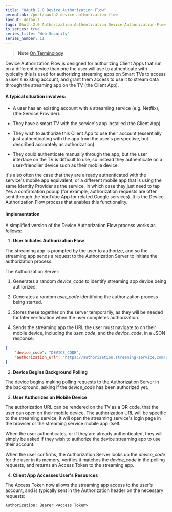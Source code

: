 ```yaml
---
title: "OAuth 2.0 Device Authorization Flow"
permalink: /post/oauth2-device-authorization-flow
layout: default
tags: OAuth-2.0 Authorization Authentication Device-Authorization-Flow Smart-TVs Streaming Netflix Access-Token Third-Party-Access 
is_series: true
series_title: "Web Security"
series_number: 11
---
```


> **Note**
> [On Terminology](/post/oauth2-overview#notes-on-terminology)


Device Authorization Flow is designed for authorizing Client Apps that run on a different device than one the user will use to authenticate with - typically this is used for authorizing streaming apps on Smart TVs to access a user's existing account, and grant them access to use it to stream data through the streaming app on the TV (the Client App).

#### A typical situation involves:

- A user has an existing account with a streaming service (e.g. Netflix), (the Service Provider).

- They have a smart TV with the service's app installed (the Client App).

- They wish to authorize this Client App to use their account (essentially just authenticating with the app from the user's perspective, but described accurately as authorization).

- They could authenticate manually through the app, but the user interface on the TV is difficult to use, so instead they authenticate on a user-friendlier device such as their mobile device. 
  
It's also often the case that they are already authenticated with the service's mobile app equivalent, or a different mobile app that is using the same Identity Provider as the service, in which case they just need to tap Yes a confirmation popup (for example, authorization requests are often sent through the YouTube App for related Google services). It is the Device Authorization Flow process that enables this functionality.


#### Implementation

A simplified version of the Device Authorization Flow process works as follows:

1) **User Initiates Authorization Flow**

The streaming app is prompted by the user to authorize, and so the streaming app sends a request to the Authorization Server to initiate the authorization process.

The Authorization Server:

1) Generates a random *device_code* to identify streaming app device being authorized.

2) Generates a random *user_code* identifying the authorization process being started.

3) Stores these together on the server temporarily, as they will be needed for later verification when the user completes authorization.

4) Sends the streaming app the URL the user must navigate to on their mobile device, including the *user_code*, and the *device_code*, in a JSON response:

```json
{
    "device_code": "DEVICE_CODE",
    "authorization_url": "https://authorization.streaming-service.com/user-auth-page?USER_CODE",
}
```

2) **Device Begins Background Polling**
    

The device begins making polling requests to the Authorization Server in the background, asking if the *device_code* has been authorized yet. 
    

3) **User Authorizes on Mobile Device**

The authorization URL can be rendered on the TV as a QR code, that the user can open on their mobile device. The authorization URL will be specific to the streaming service, it will open the streaming service's login page in the browser or the streaming service mobile app itself.

When the user authenticates, or if they are already authenticated, they will simply be asked if they wish to authorize the device streaming app to use their account.

When the user confirms, the Authorization Server looks up the *device_code* for the user in its memory, verifies it matches the *device_code* in the polling requests, and returns an Access Token to the streaming app. 

4) **Client App Accesses User's Resources**

The Access Token now allows the streaming app access to the user's account, and is typically sent in the Authorization header on the necessary requests:

```
Authorization: Bearer <Access Token>
```



